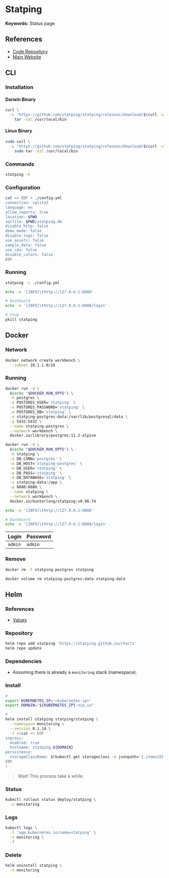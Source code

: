 # Statping

**Keywords:** Status page

## References

- [Code Repository](https://github.com/statping/statping)
- [Main Website](https://statping.com)

## CLI

### Installation

#### Darwin Binary

```sh
curl \
  -L "https://github.com/statping/statping/releases/download/$(curl -s https://api.github.com/repos/statping/statping/releases/latest | grep tag_name | cut -d '"' -f 4)/statping-darwin-amd64.tar.gz" | \
    tar -xzC /usr/local/bin
```

#### Linux Binary

```sh
sudo curl \
  -L "https://github.com/statping/statping/releases/download/$(curl -s https://api.github.com/repos/statping/statping/releases/latest | grep tag_name | cut -d '"' -f 4)/statping-linux-amd64.tar.gz" | \
    sudo tar -xzC /usr/local/bin
```

### Commands

```sh
statping -h
```

### Configuration

```sh
cat << EOF > ./config.yml
connection: sqlite3
language: en
allow_reports: true
location: $PWD
sqlfile: $PWD/statping.db
disable_http: false
demo_mode: false
disable_logs: false
use_assets: false
sample_data: false
use_cdn: false
disable_colors: false
EOF
```

### Running

```sh
statping -c ./config.yml
```

```sh
echo -e '[INFO]\thttp://127.0.0.1:8080'

# Dashboard
echo -e '[INFO]\thttp://127.0.0.1:8080/login'
```

```sh
# Stop
pkill statping
```

## Docker

### Network

```sh
docker network create workbench \
  --subnet 10.1.1.0/24
```

### Running

```sh
docker run -d \
  $(echo "$DOCKER_RUN_OPTS") \
  -h postgres \
  -e POSTGRES_USER='statping' \
  -e POSTGRES_PASSWORD='statping' \
  -e POSTGRES_DB='statping' \
  -v statping-postgres-data:/var/lib/postgresql/data \
  -p 5432:5432 \
  --name statping-postgres \
  --network workbench \
  docker.io/library/postgres:11.2-alpine
```

```sh
docker run -d \
  $(echo "$DOCKER_RUN_OPTS") \
  -h statping \
  -e DB_CONN='postgres' \
  -e DB_HOST='statping-postgres' \
  -e DB_USER='statping' \
  -e DB_PASS='statping' \
  -e DB_DATABASE='statping' \
  -v statping-data:/app \
  -p 8080:8080 \
  --name statping \
  --network workbench \
  docker.io/hunterlong/statping:v0.90.74
```

```sh
echo -e '[INFO]\thttp://127.0.0.1:8080'

# Dashboard
echo -e '[INFO]\thttp://127.0.0.1:8080/login'
```

| Login   | Password |
| ------- | -------- |
| `admin` | `admin`  |

### Remove

```sh
docker rm -f statping-postgres statping

docker volume rm statping-postgres-data statping-data
```

## Helm

### References

- [Values](https://github.com/statping/charts/tree/main/charts/statping#values)

### Repository

```sh
helm repo add statping 'https://statping.github.io/charts'
helm repo update
```

### Dependencies

- Assuming there is already a `monitoring` stack (namespace).

### Install

```sh
#
export KUBERNETES_IP='<kubernetes-ip>'
export DOMAIN="${KUBERNETES_IP}.nip.io"

#
helm install statping statping/statping \
  --namespace monitoring \
  --version 0.1.14 \
  -f <(cat << EOF
ingress:
  enabled: true
  hostname: statping.${DOMAIN}
persistence:
  storageClassName: $(kubectl get storageclass -o jsonpath='{.items[0].metadata.name}')
EOF
)
```

> Wait! This process take a while.

### Status

```sh
kubectl rollout status deploy/statping \
  -n monitoring
```

### Logs

```sh
kubectl logs \
  -l 'app.kubernetes.io/name=statping' \
  -n monitoring \
  -f
```

### Delete

```sh
helm uninstall statping \
  -n monitoring
```
